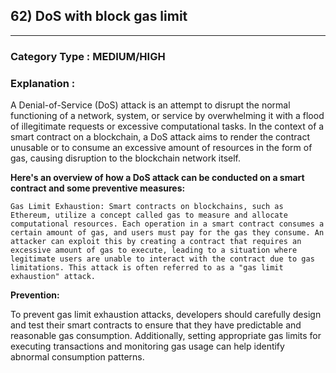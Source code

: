 ## 62) DoS with block gas limit  


---

### **Category Type** : MEDIUM/HIGH


### **Explanation** : 

A Denial-of-Service (DoS) attack is an attempt to disrupt the normal functioning of a network, system, or service by overwhelming it with a flood of illegitimate requests or excessive computational tasks. In the context of a smart contract on a blockchain, a DoS attack aims to render the contract unusable or to consume an excessive amount of resources in the form of gas, causing disruption to the blockchain network itself.



**Here's an overview of how a DoS attack can be conducted on a smart contract and some preventive measures:**

    Gas Limit Exhaustion: Smart contracts on blockchains, such as Ethereum, utilize a concept called gas to measure and allocate computational resources. Each operation in a smart contract consumes a certain amount of gas, and users must pay for the gas they consume. An attacker can exploit this by creating a contract that requires an excessive amount of gas to execute, leading to a situation where legitimate users are unable to interact with the contract due to gas limitations. This attack is often referred to as a "gas limit exhaustion" attack.


**Prevention:**

To prevent gas limit exhaustion attacks, developers should carefully design and test their smart contracts to ensure that they have predictable and reasonable gas consumption. Additionally, setting appropriate gas limits for executing transactions and monitoring gas usage can help identify abnormal consumption patterns.


